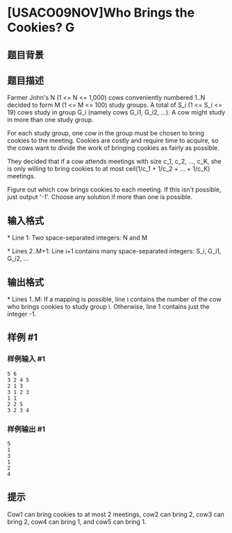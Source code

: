 # [USACO09NOV]Who Brings the Cookies? G

## 题目背景



## 题目描述

Farmer John's N (1 <= N <= 1,000) cows conveniently numbered 1..N decided to form M (1 <= M <= 100) study groups. A total of S\_i (1 <= S\_i <= 19) cows study in group G\_i (namely cows G\_i1, G\_i2, ...). A cow might study in more than one study group.

For each study group, one cow in the group must be chosen to bring cookies to the meeting. Cookies are costly and require time to acquire, so the cows want to divide the work of bringing cookies as fairly as possible.

They decided that if a cow attends meetings with size c\_1, c\_2, ..., c\_K, she is only willing to bring cookies to at most ceil(1/c\_1 + 1/c\_2 + ... + 1/c\_K) meetings.

Figure out which cow brings cookies to each meeting. If this isn't possible, just output '-1'. Choose any solution if more than one is possible.



## 输入格式

\* Line 1: Two space-separated integers: N and M

\* Lines 2..M+1: Line i+1 contains many space-separated integers: S\_i, G\_i1, G\_i2, ...


## 输出格式

\* Lines 1..M: If a mapping is possible, line i contains the number of the cow who brings cookies to study group i. Otherwise, line 1 contains just the integer -1.


## 样例 #1

### 样例输入 #1
```
5 6 
3 2 4 5 
2 1 3 
3 1 2 3 
1 1 
2 2 5 
3 2 3 4 
```

### 样例输出 #1

```
5 
1 
3 
1 
2 
4 
```

## 提示

Cow1 can bring cookies to at most 2 meetings, cow2 can bring 2, cow3 can bring 2, cow4 can bring 1, and cow5 can bring 1.

